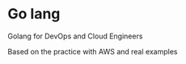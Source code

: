 # Go lang
Golang for DevOps and Cloud Engineers

Based on the practice with AWS and real examples






